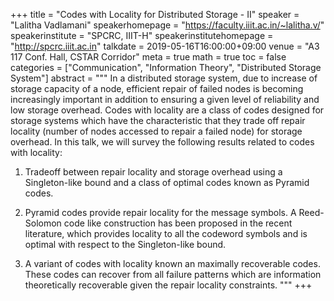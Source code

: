 +++
title = "Codes with Locality for Distributed Storage - II"
speaker = "Lalitha Vadlamani"
speakerhomepage = "https://faculty.iiit.ac.in/~lalitha.v/"
speakerinstitute = "SPCRC, IIIT-H"
speakerinstitutehomepage = "http://spcrc.iiit.ac.in"
talkdate = 2019-05-16T16:00:00+09:00
venue = "A3 117 Conf. Hall, CSTAR Corridor"
meta = true
math = true
toc = false
categories = ["Communication", "Information Theory", "Distributed Storage System"]
abstract = """
In a distributed storage system, due to increase of storage capacity of a node, efficient repair of failed nodes is becoming increasingly important in addition to ensuring a given level of reliability and low storage overhead. Codes with locality are a class of codes designed for storage systems which have the characteristic that they trade off repair locality (number of nodes accessed to repair a failed node) for storage overhead. In this talk, we will survey the following results related to codes with locality:

1) Tradeoff between repair locality and storage overhead using a Singleton-like bound and a class of optimal codes known as Pyramid codes.

2) Pyramid codes provide repair locality for the message symbols. A Reed-Solomon code like construction has been proposed in the recent literature, which provides locality to all the codeword symbols and is optimal with respect to the Singleton-like bound. 

3) A variant of codes with locality known an maximally recoverable codes. These codes can recover from all failure patterns which are information theoretically recoverable given the repair locality constraints.
"""
+++

